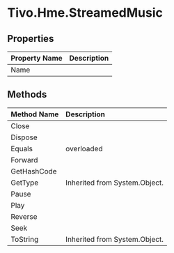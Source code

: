 # Tivo.Hme.StreamedMusic #

## Properties ##
| **Property Name** | **Description** |
|:------------------|:----------------|
| Name |  |

## Methods ##
| **Method Name** | **Description** |
|:----------------|:----------------|
| Close |  |
| Dispose |  |
| Equals | overloaded |
| Forward |  |
| GetHashCode |  |
| GetType | Inherited from System.Object. |
| Pause |  |
| Play |  |
| Reverse |  |
| Seek |  |
| ToString | Inherited from System.Object. |

